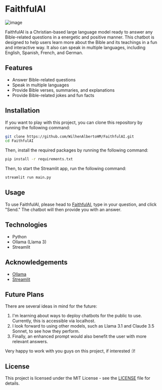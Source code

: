 # FaithfulAI

![image](https://github.com/user-attachments/assets/c506b8f5-b17e-4670-8469-5bad7e8fcb41)

FaithfulAI is a Christian-based large language model ready to answer any Bible-related questions in a energetic and positive manner.
This chatbot is designed to help users learn more about the Bible and its teachings in a fun and interactive way.
It also can speak in multiple languages, including English, Spanish, French, and German.

## Features
- Answer Bible-related questions
- Speak in multiple languages
- Provide Bible verses, summaries, and explanations
- Provide Bible-related jokes and fun facts

## Installation
If you want to play with this project, you can clone this repository by running the following command:
```bash
git clone https://github.com/WilhenAlbertoHM/FaithfulAI.git
cd FaithfulAI
```

Then, install the required packages by running the following command:
```bash
pip install -r requirements.txt
```

Then, to start the Streamlit app, run the following command:
```bash
streamlit run main.py
```

## Usage
To use FaithfulAI, please head to [FaithfulAI](https://faithful-ai.streamlit.app/), type in your question, and click "Send." 
The chatbot will then provide you with an answer.

## Technologies
- Python
- Ollama (Llama 3)
- Streamlit

## Acknowledgements
- [Ollama](https://ollama.com/)
- [Streamlit](https://streamlit.io/)

## Future Plans
There are several ideas in mind for the future:
1. I'm learning about ways to deploy chatbots for the public to use. Currently, this is accessible via localhost.
2. I look forward to using other models, such as Llama 3.1 and Claude 3.5 Sonnet, to see how they perform.
3. Finally, an enhanced prompt would also benefit the user with more relevant answers.

Very happy to work with you guys on this project, if interested :)!

## License
This project is licensed under the MIT License - see the [LICENSE](LICENSE) file for details.
